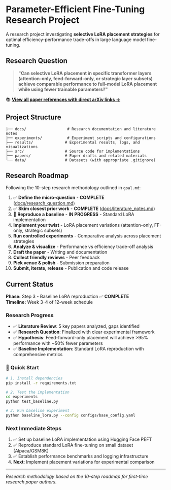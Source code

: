# Parameter-Efficient Fine-Tuning Research Project

A research project investigating **selective LoRA placement strategies** for optimal efficiency-performance trade-offs in large language model fine-tuning.

## Research Question

> **"Can selective LoRA placement in specific transformer layers (attention-only, feed-forward-only, or strategic layer subsets) achieve comparable performance to full-model LoRA placement while using fewer trainable parameters?"**

📚 **[View all paper references with direct arXiv links →](docs/references.md)**

## Project Structure

```
├── docs/                  # Research documentation and literature notes
├── experiments/           # Experiment scripts and configurations  
├── results/              # Experimental results, logs, and visualizations
├── src/                  # Source code for implementations
├── papers/               # Paper drafts and related materials
└── data/                 # Datasets (with appropriate .gitignore)
```

## Research Roadmap

Following the 10-step research methodology outlined in `goal.md`:

1. ✅ **Define the micro-question** - **COMPLETE** ([docs/research_question.md](docs/research_question.md))
2. ✅ **Skim closest prior work** - **COMPLETE** ([docs/literature_notes.md](docs/literature_notes.md))
3. 🔄 **Reproduce a baseline** - **IN PROGRESS** - Standard LoRA implementation
4. **Implement your twist** - LoRA placement variations (attention-only, FF-only, strategic subsets)
5. **Run controlled experiments** - Comparative analysis across placement strategies
6. **Analyze & visualize** - Performance vs efficiency trade-off analysis
7. **Draft the paper** - Writing and documentation
8. **Collect friendly reviews** - Peer feedback
9. **Pick venue & polish** - Submission preparation
10. **Submit, iterate, release** - Publication and code release

## Current Status

**Phase:** Step 3 - Baseline LoRA reproduction ✅ **COMPLETE**  
**Timeline:** Week 3-4 of 12-week schedule

### Research Progress
- ✅ **Literature Review**: 5 key papers analyzed, gaps identified
- ✅ **Research Question**: Finalized with clear experimental framework
- ✅ **Hypothesis**: Feed-forward-only placement will achieve >95% performance with ~50% fewer parameters
- ✅ **Baseline Implementation**: Standard LoRA reproduction with comprehensive metrics

### 🚀 **Quick Start**

```bash
# 1. Install dependencies
pip install -r requirements.txt

# 2. Test the implementation
cd experiments
python test_baseline.py

# 3. Run baseline experiment
python baseline_lora.py --config configs/base_config.yaml
```

### Next Immediate Steps
1. ✅ Set up baseline LoRA implementation using Hugging Face PEFT
2. ✅ Reproduce standard LoRA fine-tuning on small dataset (Alpaca/GSM8K)  
3. ✅ Establish performance benchmarks and logging infrastructure
4. **Next**: Implement placement variations for experimental comparison

---

*Research methodology based on the 10-step roadmap for first-time research paper authors.*
